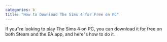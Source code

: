 ```yaml
---
categories: b
title: "How to Download The Sims 4 for Free on PC"
---
```

If you"re looking to play The Sims 4 on PC, you can download it for free on both Steam and the EA app, and here"s how to do it.